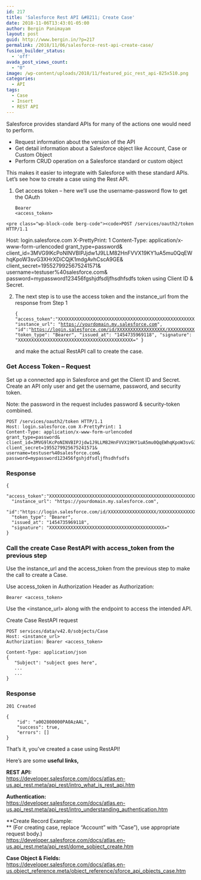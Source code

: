 ```yaml
---
id: 217
title: 'Salesforce Rest API &#8211; Create Case'
date: 2018-11-06T13:43:01-05:00
author: Bergin Panimayam
layout: post
guid: http://www.bergin.in/?p=217
permalink: /2018/11/06/salesforce-rest-api-create-case/
fusion_builder_status:
  - 'off'
avada_post_views_count:
  - "0"
image: /wp-content/uploads/2018/11/featured_pic_rest_api-825x510.png
categories:
  - API
tags:
  - Case
  - Insert
  - REST API
---
```

Salesforce provides standard APIs for many of the actions one would need to perform.





  * Request information about the version of the API
  * Get detail information about a Salesforce object like Account, Case or Custom Object
  * Perform CRUD operation on a Salesforce standard or custom object





This makes it easier to integrate with Salesforce with these standard APIs. Let&#8217;s see how to create a case using the Rest API.





  1. Get access token &#8211; here we&#8217;ll use the username-password flow to get the OAuth <pre class="wp-block-code berg-code"><code>Bearer &lt;access_token&gt;</code></pre>
    
  
    <pre class="wp-block-code berg-code"><code>POST /services/oauth2/token HTTP/1.1 
Host: login.salesforce.com X-PrettyPrint: 1 
Content-Type: application/x-www-form-urlencoded 
grant_type=password&amp; 
client_id=3MVG9lKcPoNINVBIPJjdw1J9LLM82HnFVVX19KY1uA5mu0QqEWhqKpoW3svG3XHrXDiCQjK1mdgAvhCscA9GE&amp; 
client_secret=1955279925675241571&amp;
username=testuser%40salesforce.com&amp; 
password=mypassword123456fgshjdfsdljfhsdhfsdfs</code></pre> token using Client ID & Secret.

  2. The next step is to use the access token and the instance_url from the response from Step 1 <pre class="wp-block-code berg-code"><code>{
  "access_token":"XXXXXXXXXXXXXXXXXXXXXXXXXXXXXXXXXXXXXXXXXXXXXXXXXXXXXXXXXXX",
  "instance_url": "https://yourdomain.my.salesforce.com",
  "id":"https://login.salesforce.com/id/XXXXXXXXXXXXXXXXXX/XXXXXXXXXXXXXXXXXX",
  "token_type": "Bearer",
  "issued_at": "1454735969118",
  "signature": "XXXXXXXXXXXXXXXXXXXXXXXXXXXXXXXXXXXXXXXXXXX="
}</code></pre> and make the actual RestAPI call to create the case.





### **Get Access Token &#8211; Request**





Set up a connected app in Salesforce and get the Client ID and Secret. Create an API only user and get the username, password, and security token.





Note: the password in the request includes password & security-token combined.





<pre class="wp-block-code berg-code"><code>POST /services/oauth2/token HTTP/1.1 
Host: login.salesforce.com X-PrettyPrint: 1 
Content-Type: application/x-www-form-urlencoded 
grant_type=password&amp; 
client_id=3MVG9lKcPoNINVBIPJjdw1J9LLM82HnFVVX19KY1uA5mu0QqEWhqKpoW3svG3XHrXDiCQjK1mdgAvhCscA9GE&amp; 
client_secret=1955279925675241571&amp;
username=testuser%40salesforce.com&amp; 
password=mypassword123456fgshjdfsdljfhsdhfsdfs</code></pre>



### Response



<pre class="wp-block-code berg-code"><code>{
  "access_token":"XXXXXXXXXXXXXXXXXXXXXXXXXXXXXXXXXXXXXXXXXXXXXXXXXXXXXXXXXXX",
  "instance_url": "https://yourdomain.my.salesforce.com",
  "id":"https://login.salesforce.com/id/XXXXXXXXXXXXXXXXXX/XXXXXXXXXXXXXXXXXX",
  "token_type": "Bearer",
  "issued_at": "1454735969118",
  "signature": "XXXXXXXXXXXXXXXXXXXXXXXXXXXXXXXXXXXXXXXXXXX="
}</code></pre>





### ****Call the create Case RestAPI with access_token from the previous step****





Use the instance\_url and the access\_token from the previous step to make the call to create a Case.





Use access_token in Authorization Header as Authorization:





<pre class="wp-block-code berg-code"><code>Bearer &lt;access_token&gt;</code></pre>





Use the <instance_url> along with the endpoint to access the intended API.





Create Case RestAPI request





<pre class="wp-block-code berg-code"><code>POST services/data/v42.0/sobjects/Case 
Host: &lt;instance_url&gt;
Authorization: Bearer &lt;access_token&gt;

Content-Type: application/json
{
   "Subject": "subject goes here",
   ...
   ...
}</code></pre>





### **Response**





<pre class="wp-block-code berg-code"><code>201 Created

{
    "id": "a002800000PA0AzAAL",
    "success": true,
    "errors": []
}</code></pre>





That&#8217;s it, you&#8217;ve created a case using RestAPI!





Here&#8217;s are some **useful links,**





**REST API:**  
<a href="https://developer.salesforce.com/docs/atlas.en-us.api_rest.meta/api_rest/intro_what_is_rest_api.htm" target="_blank" rel="noreferrer noopener">https://developer.salesforce.com/docs/atlas.en-us.api_rest.meta/api_rest/intro_what_is_rest_api.htm</a>





**Authentication:**  
<a href="https://developer.salesforce.com/docs/atlas.en-us.api_rest.meta/api_rest/intro_understanding_authentication.htm" target="_blank" rel="noreferrer noopener">https://developer.salesforce.com/docs/atlas.en-us.api_rest.meta/api_rest/intro_understanding_authentication.htm</a>





**Create Record Example:  
** (For creating case, replace “Account” with “Case”), use appropriate request body.)  
<a href="https://developer.salesforce.com/docs/atlas.en-us.api_rest.meta/api_rest/dome_sobject_create.htm" target="_blank" rel="noreferrer noopener">https://developer.salesforce.com/docs/atlas.en-us.api_rest.meta/api_rest/dome_sobject_create.htm</a>





**Case Object & Fields:**  
<a href="https://developer.salesforce.com/docs/atlas.en-us.object_reference.meta/object_reference/sforce_api_objects_case.htm" target="_blank" rel="noreferrer noopener">https://developer.salesforce.com/docs/atlas.en-us.object_reference.meta/object_reference/sforce_api_objects_case.htm</a>